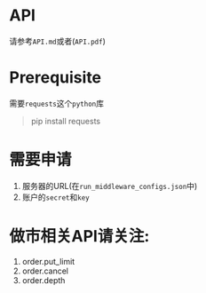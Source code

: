 # API
请参考`API.md`或者(`API.pdf`)

# Prerequisite
需要`requests`这个`python`库
> pip install requests

# 需要申请
1. 服务器的URL(在`run_middleware_configs.json`中)
2. 账户的`secret`和`key`

# 做市相关API请关注:
1. order.put_limit
2. order.cancel
3. order.depth